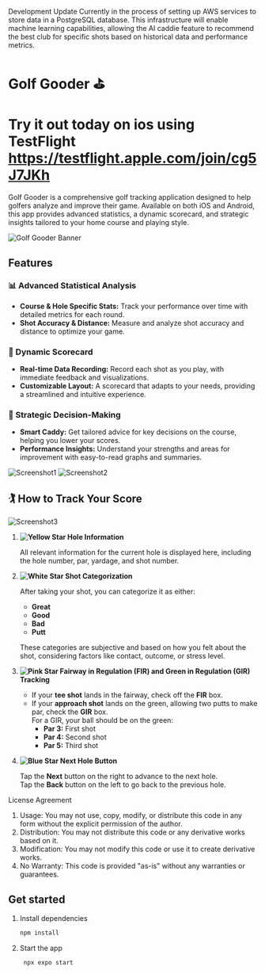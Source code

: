 Development Update
Currently in the process of setting up AWS services to store data in a PostgreSQL database. This infrastructure will enable machine learning capabilities, allowing the AI caddie feature to recommend the best club for specific shots based on historical data and performance metrics.


# Golf Gooder ⛳️

# Try it out today on ios using TestFlight https://testflight.apple.com/join/cg5J7JKh

Golf Gooder is a comprehensive golf tracking application designed to help golfers analyze and improve their game. Available on both iOS and Android, this app provides advanced statistics, a dynamic scorecard, and strategic insights tailored to your home course and playing style.

![Golf Gooder Banner](./git_gifs/GG_backgrounds.gif) <!-- Add a banner image of your app here -->

## Features

### 📊 Advanced Statistical Analysis
- **Course & Hole Specific Stats:** Track your performance over time with detailed metrics for each round.
- **Shot Accuracy & Distance:** Measure and analyze shot accuracy and distance to optimize your game.

### 📝 Dynamic Scorecard
- **Real-time Data Recording:** Record each shot as you play, with immediate feedback and visualizations.
- **Customizable Layout:** A scorecard that adapts to your needs, providing a streamlined and intuitive experience.

### 🎯 Strategic Decision-Making
- **Smart Caddy:** Get tailored advice for key decisions on the course, helping you lower your scores.
- **Performance Insights:** Understand your strengths and areas for improvement with easy-to-read graphs and summaries.

![Screenshot1](./git_gifs/GG_play_vid.gif) <!-- Add a screenshot of the app in use -->
![Screenshot2](./git_gifs/GG_stats.gif) <!-- Add another relevant screenshot -->


## 🏌️ How to Track Your Score

![Screenshot3](./git_gifs/how_to_play.png)

1. **![Yellow Star](https://via.placeholder.com/10/FFFF00?text=+) Hole Information**  
     
   All relevant information for the current hole is displayed here, including the hole number, par, yardage, and shot number.

2. **![White Star](https://via.placeholder.com/10/FFFFFF?text=+) Shot Categorization**  
     
   After taking your shot, you can categorize it as either:
   - **Great**
   - **Good**
   - **Bad**
   - **Putt**

   These categories are subjective and based on how you felt about the shot, considering factors like contact, outcome, or stress level.

3. **![Pink Star](https://via.placeholder.com/10/FFC0CB?text=+)  Fairway in Regulation (FIR) and Green in Regulation (GIR) Tracking**  
    
   - If your **tee shot** lands in the fairway, check off the **FIR** box.
   - If your **approach shot** lands on the green, allowing two putts to make par, check the **GIR** box.  
     For a GIR, your ball should be on the green:
     - **Par 3:** First shot
     - **Par 4:** Second shot
     - **Par 5:** Third shot

4. **![Blue Star](https://via.placeholder.com/10/00BFFF?text=+)  Next Hole Button**  
    
   Tap the **Next** button on the right to advance to the next hole.  
   Tap the **Back** button on the left to go back to the previous hole.








License Agreement

1. Usage: You may not use, copy, modify, or distribute this code in any form without the explicit permission of the author.
2. Distribution: You may not distribute this code or any derivative works based on it.
3. Modification: You may not modify this code or use it to create derivative works.
4. No Warranty: This code is provided "as-is" without any warranties or guarantees.


## Get started

1. Install dependencies

   ```bash
   npm install
   ```

2. Start the app

   ```bash
    npx expo start
   ```

